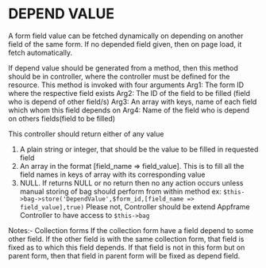 # DEPEND VALUE

A form field value can be fetched dynamically on depending on another field of the same form. If no depended field given, then on page load, it fetch automatically.

If depend value should be generated from a method, then this method should be in controller, where the controller must be defined for the resource.
This method is invoked with four arguments
Arg1: The form ID where the respective field exists
Arg2: The ID of the field to be filled (field who is depend of other field/s)
Arg3: An array with keys, name of each field which whom this field depends on
Arg4: Name of the field who is depend on others fields(field to be filled)

This controller should return either of any value
1. A plain string or integer, that should be the value to be filled in requested field
1. An array in the format [field_name => field_value]. This is to fill all the field names in keys of array with its corresponding value
1. NULL. If returns NULL or no return then no any action occurs unless manual storing of bag should perform from within method
ex: `$this->bag->store('DependValue',$form_id,[field_name => field_value],true)` Please not, Controller should be extend Appframe Controller to have access to `$this->bag`

Notes:- Collection forms
    If the collection form have a field depend to some other field. If the other field is with the same collection form, that field is fixed as to which this field depends. If that field is not in this form but on parent form, then that field in parent form will be fixed as depend field.